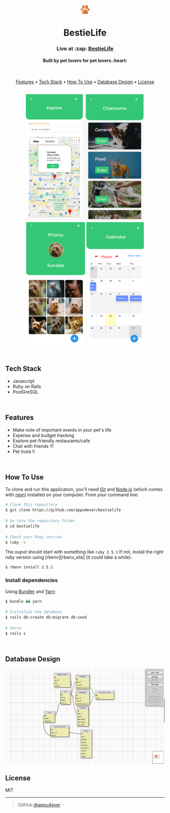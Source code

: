 
<p align="center"><img width=5.5% src="app/assets/images/paw-logo.svg"></p>
<h1 align="center">BestieLife</h1>
<h3 align="center">Live at :zap: <a href="bestielife.com.au">BestieLife</a></h4>
<h4 align="center">Built by pet lovers for pet lovers.:heart:</h4>
<br />

<p align="center">
  <a href="#features">Features</a> •
  <a href="#tech-stack">Tech Stack</a> •
  <a href="#how-to-use">How To Use</a> •
  <a href="#database-design">Database Design</a> •
  <a href="#license">License</a>
</p>
<br />

<div align="center">
  <img src="app/assets/images/Map.png" height="400" />
  <img src="app/assets/images/Chatroom.png" height="400" />
  <img src="app/assets/images/Photos.png" height="400" />
  <img src="app/assets/images/BestieCalendar.png" height="400" />
</div>

<br />

## Tech Stack

* Javascript
* Ruby on Rails
* PostGreSQL

<br />

## Features

* Make note of important events in your pet's life
* Expense and budget tracking
* Explore pet-friendly restaurants/cafe 
* Chat with friends !!!
* Pet Insta !! 

<br />

## How To Use

To clone and run this application, you'll need [Git](https://git-scm.com) and [Node.js](https://nodejs.org/en/download/) (which comes with [npm](http://npmjs.com)) installed on your computer. From your command line:

```bash
# Clone this repository
$ git clone https://github.com/appu4ever/bestielife

# Go into the repository folder
$ cd bestielife

# Check your Ruby version
$ ruby -v
```
The ouput should start with something like `ruby 2.5.1`
If not, install the right ruby version using [rbenv][rbenv_site] (it could take a while):

```bash
$ rbenv install 2.5.1
```

### Install dependencies

Using [Bundler](https://github.com/bundler/bundler) and [Yarn](https://github.com/yarnpkg/yarn):

```bash
$ bundle && yarn

# Initialize the database
$ rails db:create db:migrate db:seed

# Serve
$ rails s


```

<br />

## Database Design

<img src="app/assets/images/db-design.png" height="300" />

<br />

## License

MIT

---
> GitHub [@appu4ever](https://github.com/appu4ever) &nbsp;&middot;&nbsp;
